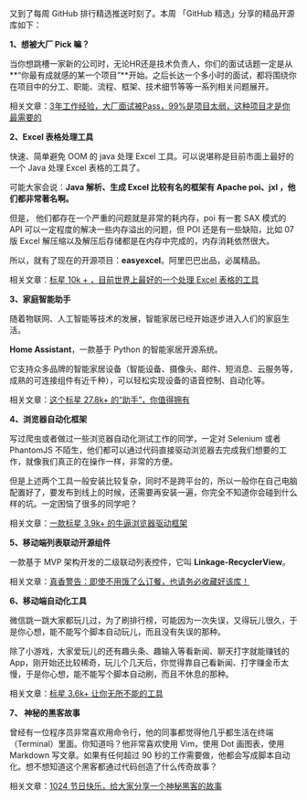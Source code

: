 又到了每周 GitHub 排行精选推送时刻了。本周 「GitHub 精选」分享的精品开源库如下：

**1、想被大厂 Pick 嘛？**

当你想跳槽一家新的公司时，无论HR还是技术负责人，你们的面试话题一定是从**“你最有成就感的某一个项目”**开始。之后长达一个多小时的面试，都将围绕你在项目中的分工、职能、流程、框架、技术细节等等一系列相关问题展开。

相关文章：[3年工作经验，大厂面试被Pass，99%是项目太弱，这种项目才是你最需要的](https://mp.weixin.qq.com/s?__biz=MzA3MzE4ODY0Mg==&mid=2455984422&idx=1&sn=03b10552c7773591ed41346f8f2797f9&chksm=88852d6bbff2a47dab7a526abe8ab03dde57daabd4c76f8da11a9766ee780f1eb4c21291d408&token=343168890&lang=zh_CN#rd)



**2、Excel 表格处理工具**

快速、简单避免 OOM 的 java 处理 Excel 工具。可以说堪称是目前市面上最好的一个 Java 处理 Excel 表格的工具了。

可能大家会说：**Java 解析、生成 Excel 比较有名的框架有 Apache poi、jxl ，他们都非常著名啊。**

但是， 他们都存在一个严重的问题就是非常的耗内存，poi 有一套 SAX 模式的 API 可以一定程度的解决一些内存溢出的问题，但 POI 还是有一些缺陷，比如 07 版 Excel 解压缩以及解压后存储都是在内存中完成的，内存消耗依然很大。

所以，就有了现在的开源项目：**easyexcel**。阿里巴巴出品，必属精品。

相关文章：[标星 10k + ，目前世界上最好的一个处理 Excel 表格的工具](https://mp.weixin.qq.com/s?__biz=MzA3MzE4ODY0Mg==&mid=2455984426&idx=1&sn=34fd9fadd321602edcb0bd187ab064d8&chksm=88852d67bff2a471445c1767b24f39a6733544fbd2024e3c2d83c9d1566c8a21a9f6ecc07aad&token=343168890&lang=zh_CN#rd)



**3、家庭智能助手**

随着物联网、人工智能等技术的发展，智能家居已经开始逐步进入人们的家庭生活。

**Home Assistant**，一款基于 Python 的智能家居开源系统。

它支持众多品牌的智能家居设备（智能设备、摄像头、邮件、短消息、云服务等，成熟的可连接组件有近千种），可以轻松实现设备的语音控制、自动化等。

相关文章：[这个标星 27.8k+ 的“助手”，你值得拥有](https://mp.weixin.qq.com/s?__biz=MzA3MzE4ODY0Mg==&mid=2455984412&idx=1&sn=64b245b9b99206dae2d2fb117bc89822&chksm=88852d51bff2a447fe4a619a84fdcafacd2ee08cc1531d14e72fcb0b37244753df360ce709e1&token=343168890&lang=zh_CN#rd)



**4、浏览器自动化框架**

写过爬虫或者做过一些浏览器自动化测试工作的同学，一定对 Selenium 或者 PhantomJS 不陌生，他们都可以通过代码直接驱动浏览器去完成我们想要的工作，就像我们真正的在操作一样，非常的方便。

但是上述两个工具一般安装比较复杂，同时不是跨平台的，所以一般你在自己电脑配置好了，要发布到线上的时候，还需要再安装一遍，你完全不知道你会碰到什么样的坑。一定困恼了很多的同学吧？

相关文章：[一款标星 3.9k+ 的牛逼浏览器驱动框架](https://mp.weixin.qq.com/s?__biz=MzA3MzE4ODY0Mg==&mid=2455984407&idx=1&sn=81aca1fec0028337d9a60ea31afdfabc&chksm=88852d5abff2a44cdeacaa10d169d2510a997d6656fd42ce72cdffc9dc6dc82b21ca125d101d&token=343168890&lang=zh_CN#rd)



**5、移动端列表联动开源组件**

一款基于 MVP 架构开发的二级联动列表控件，它叫 **Linkage-RecyclerView**。

相关文章：[真香警告：即使不用饿了么订餐，也请务必收藏好该库！](https://mp.weixin.qq.com/s?__biz=MzA3MzE4ODY0Mg==&mid=2455984402&idx=1&sn=ff1723768ca2706c6362da8c073dad7c&chksm=88852d5fbff2a4490620379a505268174d96b48aeffd50b29716304413ef2462d59a308b9a3e&token=343168890&lang=zh_CN#rd)



**6、移动端自动化工具**

微信跳一跳大家都玩儿过，为了刷排行榜，可能因为一次失误，又得玩儿很久，于是你心想，能不能写个脚本自动玩儿，而且没有失误的那种。

除了小游戏，大家爱玩儿的还有趣头条、趣输入等看新闻、聊天打字就能赚钱的 App，刚开始还比较稀奇，玩儿个几天后，你觉得靠自己看新闻、打字赚金币太慢，于是你心想，能不能写个脚本自动刷，而且不休息的那种。

相关文章：[标星 3.6k+ 让你无所不能的工具](https://mp.weixin.qq.com/s?__biz=MzA3MzE4ODY0Mg==&mid=2455984394&idx=1&sn=40855358401b8f69e12eb1c626bd9d67&chksm=88852d47bff2a45173d513d2116f3ba4772aea8736a5122f7281a852fd38cc73f2b9df102c80&token=343168890&lang=zh_CN#rd)



**7、 神秘的黑客故事**

曾经有一位程序员非常喜欢用命令行，他的同事都觉得他几乎都生活在终端（Terminal）里面。你知道吗？他非常喜欢使用 Vim，使用 Dot 画图表，使用 Markdown 写文章。如果有任何超过 90 秒的工作需要做，他都会写成脚本自动化。想不想知道这个黑客都通过代码创造了什么传奇故事？

相关文章：[1024 节日快乐，给大家分享一个神秘黑客的故事](https://mp.weixin.qq.com/s?__biz=MzA3MzE4ODY0Mg==&mid=2455984389&idx=1&sn=2db52685dcd3762c298ed93b4001a231&chksm=88852d48bff2a45e4fe90edfdfb78c78998f29b447d015282afe57d42bb199de1fb4b9eff3ab&token=343168890&lang=zh_CN#rd)